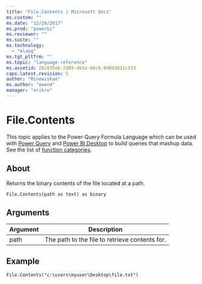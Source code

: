 ```yaml
---
title: "File.Contents | Microsoft Docs"
ms.custom: ""
ms.date: "12/28/2017"
ms.prod: "powerbi"
ms.reviewer: ""
ms.suite: ""
ms.technology: 
  - "mlang"
ms.tgt_pltfrm: ""
ms.topic: "language-reference"
ms.assetid: 28c835eb-2d89-4b5a-b6c6-048d3811c533
caps.latest.revision: 5
author: "Minewiskan"
ms.author: "owend"
manager: "erikre"
---
```

# File.Contents
This topic applies to the Power Query Formula Language which can be used with [Power Query](https://support.office.com/article/Introduction-to-Microsoft-Power-Query-for-Excel-6E92E2F4-2079-4E1F-BAD5-89F6269CD605) and [Power BI Desktop](http://go.microsoft.com/fwlink/p/?LinkId=618607) to build queries that mashup data. See the list of [function categories](https://msdn.microsoft.com/en-us/library/mt211003.aspx).  
  
## About  
Returns the binary contents of the file located at a path.  
  
```  
File.Contents(path as text) as binary  
```  
  
## Arguments  
  
|Argument|Description|  
|------------|---------------|  
|path|The path to the file to retrieve contents for.|  
  
## Example  
  
```  
File.Contents("c:\users\myuser\Desktop\file.txt")  
```  
